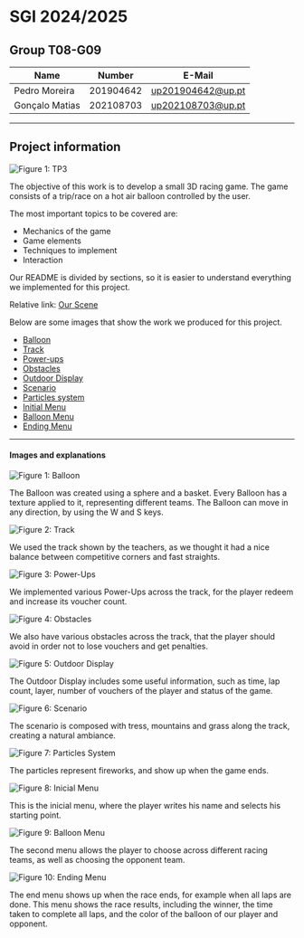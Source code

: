 # SGI 2024/2025

## Group T08-G09
| Name             | Number    | E-Mail             |
| ---------------- | --------- | ------------------ |
| Pedro Moreira        | 201904642 | up201904642@up.pt                |
| Gonçalo Matias         | 202108703 | up202108703@up.pt                |

----

## Project information

![Figure 1: TP3](./screenshots/track.jpg)

The objective of this work is to develop a small 3D racing game. The game consists of a trip/race on a hot air balloon controlled by the user.

The most important topics to be covered are:

- Mechanics of the game
- Game elements
- Techniques to implement
- Interaction

Our README is divided by sections, so it is easier to understand everything we implemented for this project. 

Relative link: 
[Our Scene](tp3/MyContents.js)


Below are some images that show the work we produced for this project. 

 - [Balloon](#Balloon)
 - [Track](#Track)
 - [Power-ups](#Power-ups)
 - [Obstacles](#Obstacle)
 - [Outdoor Display](#outdoordisplay)
 - [Scenario](#Scenario)
 - [Particles system](#particles)
 - [Initial Menu](#menu1)
 - [Balloon Menu](#menu2)
 - [Ending Menu](#menu3)

----

#### Images and explanations

![Figure 1: Balloon](./screenshots/balloon.jpg)

The Balloon was created using a sphere and a basket. Every Balloon has a texture applied to it, representing different teams. The Balloon can move in any direction, by using the W and S keys. 

![Figure 2: Track](./screenshots/track.jpg)

We used the track shown by the teachers, as we thought it had a nice balance between competitive corners and fast straights.  

![Figure 3: Power-Ups](./screenshots/power.jpg)

We implemented various Power-Ups across the track, for the player redeem and increase its voucher count.    

![Figure 4: Obstacles](./screenshots/obstacle.jpg)

We also have various obstacles across the track, that the player should avoid in order not to lose vouchers and get penalties. 

![Figure 5: Outdoor Display](./screenshots/display.jpg)

The Outdoor Display includes some useful information, such as time, lap count, layer, number of vouchers of the player and status of the game. 

![Figure 6: Scenario](./screenshots/scenario.jpg)

The scenario is composed with tress, mountains and grass along the track, creating a natural ambiance.  

![Figure 7: Particles System](./screenshots/particles.jpg)

The particles represent fireworks, and show up when the game ends. 

![Figure 8: Inicial Menu](./screenshots/menu1.jpg)

This is the inicial menu, where the player writes his name and selects his starting point.   

![Figure 9: Balloon Menu](./screenshots/menub.jpg)

The second menu allows the player to choose across different racing teams, as well as choosing the opponent team.  

![Figure 10: Ending Menu](./screenshots/menuend.jpg)

The end menu shows up when the race ends, for example when all laps are done. This menu shows the race results, including the winner, the time taken to complete all laps, and the color of the balloon of our player and opponent. 

